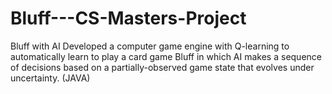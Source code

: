 # Bluff---CS-Masters-Project
Bluff with AI
Developed a computer game engine with Q-learning to automatically learn to play a card game Bluff in which AI
makes a sequence of decisions based on a partially-observed game state that evolves under uncertainty. (JAVA)
